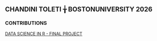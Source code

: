 ## CHANDINI TOLETI  ╁  BOSTONUNIVERSITY 2026

### CONTRIBUTIONS 

[DATA SCIENCE IN R - FINAL PROJECT](https://github.com/sussmanbu/ma4615-sp25-final-project-datadetectives)








